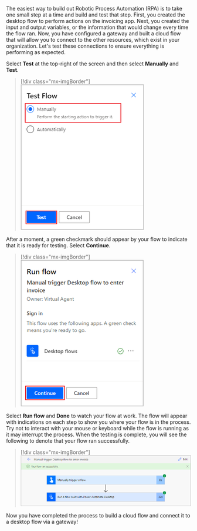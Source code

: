 The easiest way to build out Robotic Process Automation (RPA) is to take one small step at a time and build and test that step. First, you created the desktop flow to perform actions on the invoicing app. Next, you created the input and output variables, or the information that would change every time the flow ran. Now, you have configured a gateway and built a cloud flow that will allow you to connect to the other resources, which exist in your organization. Let's test these connections to ensure everything is performing as expected.

Select **Test** at the top-right of the screen and then select **Manually** and **Test**.

> [!div class="mx-imgBorder"]
> [![Screenshot of manually selected for test flow.](../media/test-manually.png)](../media/test-manually.png#lightbox)

After a moment, a green checkmark should appear by your flow to indicate that it is ready for testing. Select **Continue**.

> [!div class="mx-imgBorder"]
> [![Screenshot of the continue button on the run flow window.](../media/continue.png)](../media/continue.png#lightbox)

Select **Run flow** and **Done** to watch your flow at work. The flow will appear with indications on each step to show you where your flow is in the process. Try not to interact with your mouse or keyboard while the flow is running as it may interrupt the process. When the testing is complete, you will see the following to denote that your flow ran successfully.

> [!div class="mx-imgBorder"]
> [![Screenshot of the successful flow message.](../media/success.png)](../media/success.png#lightbox)

Now you have completed the process to build a cloud flow and connect it to a desktop flow via a gateway!